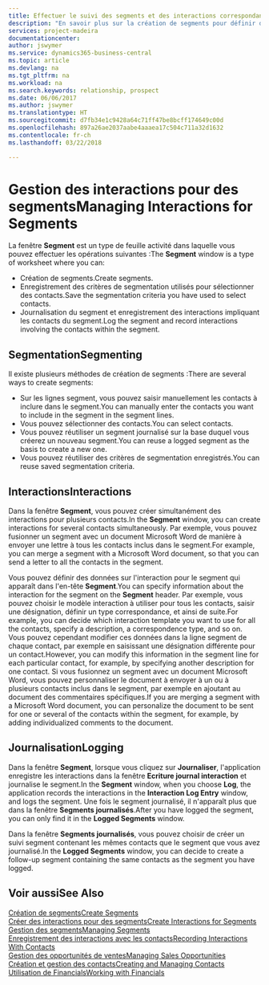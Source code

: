 ```yaml
---
title: Effectuer le suivi des segments et des interactions correspondantes| Microsoft Docs
description: "En savoir plus sur la création de segments pour définir des groupes de contacts et spécifier des interactions pour des segments."
services: project-madeira
documentationcenter: 
author: jswymer
ms.service: dynamics365-business-central
ms.topic: article
ms.devlang: na
ms.tgt_pltfrm: na
ms.workload: na
ms.search.keywords: relationship, prospect
ms.date: 06/06/2017
ms.author: jswymer
ms.translationtype: HT
ms.sourcegitcommit: d7fb34e1c9428a64c71ff47be8bcff174649c00d
ms.openlocfilehash: 897a26ae2037aabe4aaaea17c504c711a32d1632
ms.contentlocale: fr-ch
ms.lasthandoff: 03/22/2018

---
```

# <a name="managing-interactions-for-segments"></a><span data-ttu-id="7f029-103">Gestion des interactions pour des segments</span><span class="sxs-lookup"><span data-stu-id="7f029-103">Managing Interactions for Segments</span></span>
<span data-ttu-id="7f029-104">La fenêtre **Segment** est un type de feuille activité dans laquelle vous pouvez effectuer les opérations suivantes :</span><span class="sxs-lookup"><span data-stu-id="7f029-104">The **Segment** window is a type of worksheet where you can:</span></span>

* <span data-ttu-id="7f029-105">Création de segments.</span><span class="sxs-lookup"><span data-stu-id="7f029-105">Create segments.</span></span>
* <span data-ttu-id="7f029-106">Enregistrement des critères de segmentation utilisés pour sélectionner des contacts.</span><span class="sxs-lookup"><span data-stu-id="7f029-106">Save the segmentation criteria you have used to select contacts.</span></span>
* <span data-ttu-id="7f029-107">Journalisation du segment et enregistrement des interactions impliquant les contacts du segment.</span><span class="sxs-lookup"><span data-stu-id="7f029-107">Log the segment and record interactions involving the contacts within the segment.</span></span>

## <a name="segmenting"></a><span data-ttu-id="7f029-108">Segmentation</span><span class="sxs-lookup"><span data-stu-id="7f029-108">Segmenting</span></span>
<span data-ttu-id="7f029-109">Il existe plusieurs méthodes de création de segments :</span><span class="sxs-lookup"><span data-stu-id="7f029-109">There are several ways to create segments:</span></span>

* <span data-ttu-id="7f029-110">Sur les lignes segment, vous pouvez saisir manuellement les contacts à inclure dans le segment.</span><span class="sxs-lookup"><span data-stu-id="7f029-110">You can manually enter the contacts you want to include in the segment in the segment lines.</span></span>
* <span data-ttu-id="7f029-111">Vous pouvez sélectionner des contacts.</span><span class="sxs-lookup"><span data-stu-id="7f029-111">You can select contacts.</span></span>
* <span data-ttu-id="7f029-112">Vous pouvez réutiliser un segment journalisé sur la base duquel vous créerez un nouveau segment.</span><span class="sxs-lookup"><span data-stu-id="7f029-112">You can reuse a logged segment as the basis to create a new one.</span></span>
* <span data-ttu-id="7f029-113">Vous pouvez réutiliser des critères de segmentation enregistrés.</span><span class="sxs-lookup"><span data-stu-id="7f029-113">You can reuse saved segmentation criteria.</span></span>

## <a name="interactions"></a><span data-ttu-id="7f029-114">Interactions</span><span class="sxs-lookup"><span data-stu-id="7f029-114">Interactions</span></span>
<span data-ttu-id="7f029-115">Dans la fenêtre **Segment**, vous pouvez créer simultanément des interactions pour plusieurs contacts.</span><span class="sxs-lookup"><span data-stu-id="7f029-115">In the **Segment** window, you can create interactions for several contacts simultaneously.</span></span> <span data-ttu-id="7f029-116">Par exemple, vous pouvez fusionner un segment avec un document Microsoft Word de manière à envoyer une lettre à tous les contacts inclus dans le segment.</span><span class="sxs-lookup"><span data-stu-id="7f029-116">For example, you can merge a segment with a Microsoft Word document, so that you can send a letter to all the contacts in the segment.</span></span>

<span data-ttu-id="7f029-117">Vous pouvez définir des données sur l'interaction pour le segment qui apparaît dans l'en-tête **Segment**.</span><span class="sxs-lookup"><span data-stu-id="7f029-117">You can specify information about the interaction for the segment on the **Segment** header.</span></span> <span data-ttu-id="7f029-118">Par exemple, vous pouvez choisir le modèle interaction à utiliser pour tous les contacts, saisir une désignation, définir un type correspondance, et ainsi de suite.</span><span class="sxs-lookup"><span data-stu-id="7f029-118">For example, you can decide which interaction template you want to use for all the contacts, specify a description, a correspondence type, and so on.</span></span> <span data-ttu-id="7f029-119">Vous pouvez cependant modifier ces données dans la ligne segment de chaque contact, par exemple en saisissant une désignation différente pour un contact.</span><span class="sxs-lookup"><span data-stu-id="7f029-119">However, you can modify this information in the segment line for each particular contact, for example, by specifying another description for one contact.</span></span> <span data-ttu-id="7f029-120">Si vous fusionnez un segment avec un document Microsoft Word, vous pouvez personnaliser le document à envoyer à un ou à plusieurs contacts inclus dans le segment, par exemple en ajoutant au document des commentaires spécifiques.</span><span class="sxs-lookup"><span data-stu-id="7f029-120">If you are merging a segment with a Microsoft Word document, you can personalize the document to be sent for one or several of the contacts within the segment, for example, by adding individualized comments to the document.</span></span>

## <a name="logging"></a><span data-ttu-id="7f029-121">Journalisation</span><span class="sxs-lookup"><span data-stu-id="7f029-121">Logging</span></span>
<span data-ttu-id="7f029-122">Dans la fenêtre **Segment**, lorsque vous cliquez sur **Journaliser**, l'application enregistre les interactions dans la fenêtre **Ecriture journal interaction** et journalise le segment.</span><span class="sxs-lookup"><span data-stu-id="7f029-122">In the **Segment** window, when you choose **Log**, the application records the interactions in the **Interaction Log Entry** window, and logs the segment.</span></span> <span data-ttu-id="7f029-123">Une fois le segment journalisé, il n'apparaît plus que dans la fenêtre **Segments journalisés**.</span><span class="sxs-lookup"><span data-stu-id="7f029-123">After you have logged the segment, you can only find it in the **Logged Segments** window.</span></span>

<span data-ttu-id="7f029-124">Dans la fenêtre **Segments journalisés**, vous pouvez choisir de créer un suivi segment contenant les mêmes contacts que le segment que vous avez journalisé.</span><span class="sxs-lookup"><span data-stu-id="7f029-124">In the **Logged Segments** window, you can decide to create a follow-up segment containing the same contacts as the segment you have logged.</span></span>

## <a name="see-also"></a><span data-ttu-id="7f029-125">Voir aussi</span><span class="sxs-lookup"><span data-stu-id="7f029-125">See Also</span></span>
[<span data-ttu-id="7f029-126">Création de segments</span><span class="sxs-lookup"><span data-stu-id="7f029-126">Create Segments</span></span>](marketing-how-create-segment.md)  
[<span data-ttu-id="7f029-127">Créer des interactions pour des segments</span><span class="sxs-lookup"><span data-stu-id="7f029-127">Create Interactions for Segments</span></span>](marketing-how-create-interactions.md)  
[<span data-ttu-id="7f029-128">Gestion des segments</span><span class="sxs-lookup"><span data-stu-id="7f029-128">Managing Segments</span></span>](marketing-segments.md)  
[<span data-ttu-id="7f029-129">Enregistrement des interactions avec les contacts</span><span class="sxs-lookup"><span data-stu-id="7f029-129">Recording Interactions With Contacts</span></span>](marketing-interactions.md)  
[<span data-ttu-id="7f029-130">Gestion des opportunités de ventes</span><span class="sxs-lookup"><span data-stu-id="7f029-130">Managing Sales Opportunities</span></span>](marketing-manage-sales-opportunities.md)  
[<span data-ttu-id="7f029-131">Création et gestion des contacts</span><span class="sxs-lookup"><span data-stu-id="7f029-131">Creating and Managing Contacts</span></span>](marketing-contacts.md)  
[<span data-ttu-id="7f029-132">Utilisation de Financials</span><span class="sxs-lookup"><span data-stu-id="7f029-132">Working with Financials</span></span>](ui-work-product.md)

